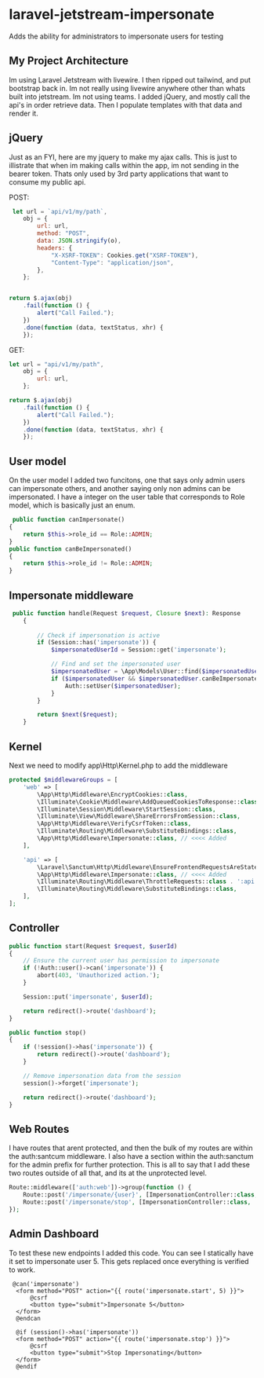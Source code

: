 # laravel-jetstream-impersonate
Adds the ability for administrators to impersonate users for testing

## My Project Architecture
Im using Laravel Jetstream with livewire. I then ripped out tailwind, and put bootstrap back in. Im not really using livewire anywhere other than whats built into jetstream. Im not using teams. I added jQuery, and mostly call the api's in order retrieve data. Then I populate templates with that data and render it.

## jQuery
Just as an FYI, here are my jquery to make my ajax calls. This is just to illistrate that when im making calls within the app, im not sending in the bearer token. Thats only used by 3rd party applications that want to consume my public api.

POST:
```javascript
 let url = `api/v1/my/path`,
    obj = {
        url: url,
        method: "POST",
        data: JSON.stringify(o),
        headers: {
            "X-XSRF-TOKEN": Cookies.get("XSRF-TOKEN"),
            "Content-Type": "application/json",
        },
    };


return $.ajax(obj)
    .fail(function () {
        alert("Call Failed.");
    })
    .done(function (data, textStatus, xhr) {
    });
```

GET:
```javascript
let url = "api/v1/my/path",
    obj = {
        url: url,
    };

return $.ajax(obj)
    .fail(function () {
        alert("Call Failed.");
    })
    .done(function (data, textStatus, xhr) {
    });
```

## User model
On the user model I added two funcitons, one that says only admin users can impersonate others, and another saying only non admins can be impersonated. I have a integer on the user table that corresponds to Role model, which is basically just an enum.
```php
 public function canImpersonate()
{
    return $this->role_id == Role::ADMIN;
}
public function canBeImpersonated()
{
    return $this->role_id != Role::ADMIN;
}
```

## Impersonate middleware
```php
 public function handle(Request $request, Closure $next): Response
    {
       
        // Check if impersonation is active
        if (Session::has('impersonate')) {
            $impersonatedUserId = Session::get('impersonate');

            // Find and set the impersonated user
            $impersonatedUser = \App\Models\User::find($impersonatedUserId);
            if ($impersonatedUser && $impersonatedUser.canBeImpersonated()) {
                Auth::setUser($impersonatedUser);
            }
        }

        return $next($request);
    }
```

## Kernel
Next we need to modify app\Http\Kernel.php to add the middleware
```php
protected $middlewareGroups = [
    'web' => [
        \App\Http\Middleware\EncryptCookies::class,
        \Illuminate\Cookie\Middleware\AddQueuedCookiesToResponse::class,
        \Illuminate\Session\Middleware\StartSession::class,
        \Illuminate\View\Middleware\ShareErrorsFromSession::class,
        \App\Http\Middleware\VerifyCsrfToken::class,
        \Illuminate\Routing\Middleware\SubstituteBindings::class,
        \App\Http\Middleware\Impersonate::class, // <<<< Added
    ],

    'api' => [
        \Laravel\Sanctum\Http\Middleware\EnsureFrontendRequestsAreStateful::class,
        \App\Http\Middleware\Impersonate::class, // <<<< Added
        \Illuminate\Routing\Middleware\ThrottleRequests::class . ':api',
        \Illuminate\Routing\Middleware\SubstituteBindings::class,
    ],
];
```

## Controller

```php
public function start(Request $request, $userId)
{
    // Ensure the current user has permission to impersonate
    if (!Auth::user()->can('impersonate')) {
        abort(403, 'Unauthorized action.');
    }

    Session::put('impersonate', $userId);

    return redirect()->route('dashboard');
}

public function stop()
{
    if (!session()->has('impersonate')) {
        return redirect()->route('dashboard');
    }

    // Remove impersonation data from the session
    session()->forget('impersonate');

    return redirect()->route('dashboard');
}
```

## Web Routes
I have routes that arent protected, and then the bulk of my routes are within the auth:santcum middleware. I also have a section within the auth:sanctum for the admin prefix for further protection. This is all to say that I add these two routes outside of all that, and its at the unprotected level.
```php
Route::middleware(['auth:web'])->group(function () {
    Route::post('/impersonate/{user}', [ImpersonationController::class, 'start'])->name('impersonate.start');
    Route::post('/impersonate/stop', [ImpersonationController::class, 'stop'])->name('impersonate.stop');
});
```

## Admin Dashboard
To test these new endpoints I added this code. You can see I statically have it set to impersonate user 5. This gets replaced once everything is verified to work. 
```blade
 @can('impersonate')
  <form method="POST" action="{{ route('impersonate.start', 5) }}">
      @csrf
      <button type="submit">Impersonate 5</button>
  </form>
  @endcan

  @if (session()->has('impersonate'))
  <form method="POST" action="{{ route('impersonate.stop') }}">
      @csrf
      <button type="submit">Stop Impersonating</button>
  </form>
  @endif
```
